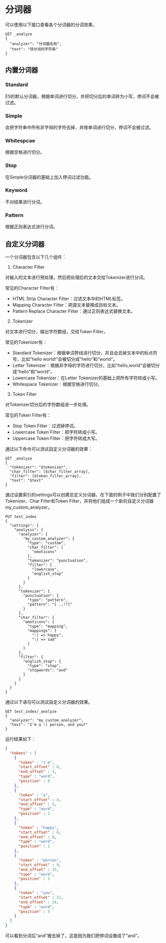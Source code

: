 # 分词器

可以使用以下接口查看各个分词器的分词效果。

```shell
GET _analyze
{
  "analyzer": "分词器名称",
  "text": "待分词的字符串"
}
```

## 内置分词器

### Standard

ES的默认分词器，根据单词进行切分，并把切分后的单词转为小写，停词不会被过滤。

### Simple

会把字符串中所有非字母的字符去掉，并按单词进行切分，停词不会被过滤。

### Whitespcae

根据空格进行切分。

### Stop

在Simple分词器的基础上加入停词过滤功能。

### Keyword

不对结果进行分词。

### Pattern

根据正则表达式进行分词。

## 自定义分词器

一个分词器包含以下几个组件：

1. Character Filter

对输入的文本进行预处理，然后把处理后的文本交给Tokenizer进行分词。

常见的Character Filter有：

- HTML Strip Character Filter：过滤文本中的HTML标签。
- Mapping Character Filter：把源文本替换成目标文本。
- Pattern Replace Character Filter：通过正则表达式替换文本。

2. Tokenizer

对文本进行切分，输出字符数组，交给Token Filter。

常见的Tokenizer有：

- Standard Tokenizer：根据单词界线进行切分，并且会去掉文本中的标点符号，比如“hello world!”会被切分成“hello”和“world”。
- Letter Tokenizer：根据非字母的字符进行切分，比如“hello,world”会被切分成“hello”和“world”。
- Lowercase Tokenizer：在Letter Tokenizer的基础上把所有字符转成小写。
- Whitespace Tokenizer：根据空格进行切分。

3. Token Filter

对Tokenizer切分后的字符数组进一步处理。

常见的Token Filter有：

- Stop Token Filter：过滤掉停词。
- Lowercase Token Filter：把字符转成小写。
- Uppercase Token Filter：把字符转成大写。

通过以下命令可以测试自定义分词器的效果：

```shell
GET _analyze
{
  "tokenizer": "$tokenizer",
  "char_filter": [$char_filter_array],
  "filter": [$token_filter_array],
  "text": "$text"
}
```

通过设置索引的settings可以创建总定义分词器，在下面的例子中我们分别配置了Tokenizer、Char Filter和Token Filter，并将他们组成一个新的自定义分词器my_custom_analyzer。

```shell
PUT test_index
{
  "settings": {
    "analysis": {
      "analyzer": {
        "my_custom_analyzer": {
          "type": "custom",
          "char_filter": [
            "emoticons"
          ],
          "tokenizer": "punctuation",
          "filter": [
            "lowercase",
            "english_stop"
          ]
        }
      },
      "tokenizer": {
        "punctuation": {
          "type": "pattern",
          "pattern": "[ .,!?]"
        }
      },
      "char_filter": {
        "emoticons": {
          "type": "mapping",
          "mappings": [
            ":) => happy",
            ":( => sad"
          ]
        }
      },
      "filter": {
        "english_stop": {
          "type": "stop",
          "stopwords": "and"
        }
      }
    }
  }
}
```

通过以下语句可以测试自定义分词器的效果。

```shell
GET test_index/_analyze
{
  "analyzer": "my_custom_analyzer",
  "text": "I'm a :) person, and you?"
}
```

运行结果如下：

```json
{
  "tokens" : [
    {
      "token" : "i'm",
      "start_offset" : 0,
      "end_offset" : 3,
      "type" : "word",
      "position" : 0
    },
    {
      "token" : "a",
      "start_offset" : 4,
      "end_offset" : 5,
      "type" : "word",
      "position" : 1
    },
    {
      "token" : "happy",
      "start_offset" : 6,
      "end_offset" : 8,
      "type" : "word",
      "position" : 2
    },
    {
      "token" : "person",
      "start_offset" : 9,
      "end_offset" : 15,
      "type" : "word",
      "position" : 3
    },
    {
      "token" : "you",
      "start_offset" : 21,
      "end_offset" : 24,
      "type" : "word",
      "position" : 5
    }
  ]
}
```

可以看到分词后“and”被去掉了，这是因为我们把停词设置成了“and”。
